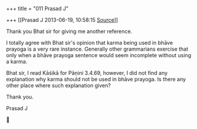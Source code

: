 +++
title = "011 Prasad J"

+++
[[Prasad J	2013-06-19, 10:58:15 [Source](https://groups.google.com/g/samskrita/c/hdLuaNOBNpo)]]



Thank you Bhat sir for giving me another reference.  
  
I totally agree with Bhat sir's opinion that karma being used in bhāve prayoga is a very rare instance. Generally other grammarians exercise that only when a bhāve prayoga sentence would seem incomplete without using a karma.  
  
Bhat sir, I read Kāśikā for Pāṇini 3.4.69, however, I did not find any explanation why karma should not be used in bhāve prayoga. Is there any other place where such explanation given?  
  

Thank you.  
  

Prasad J  



